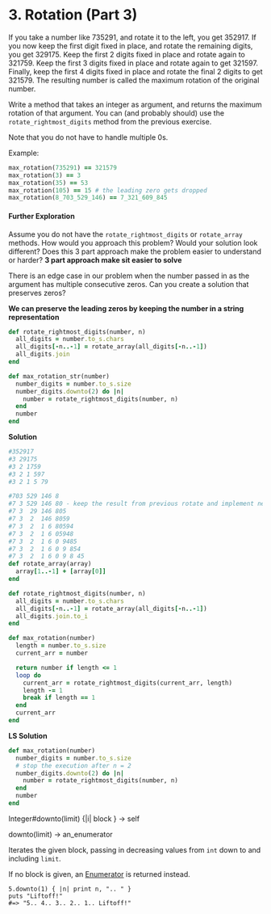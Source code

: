 # 3. Rotation (Part 3)

If you take a number like 735291, and rotate it to the left, you get 352917. If you now keep the first digit fixed in place, and rotate the remaining digits, you get 329175. Keep the first 2 digits fixed in place and rotate again to 321759. Keep the first 3 digits fixed in place and rotate again to get 321597. Finally, keep the first 4 digits fixed in place and rotate the final 2 digits to get 321579. The resulting number is called the maximum rotation of the original number.

Write a method that takes an integer as argument, and returns the maximum rotation of that argument. You can (and probably should) use the `rotate_rightmost_digits` method from the previous exercise.

Note that you do not have to handle multiple 0s.

Example:

```ruby
max_rotation(735291) == 321579
max_rotation(3) == 3
max_rotation(35) == 53
max_rotation(105) == 15 # the leading zero gets dropped
max_rotation(8_703_529_146) == 7_321_609_845
```

#### Further Exploration

Assume you do not have the `rotate_rightmost_digits` or `rotate_array` methods. How would you approach this problem? Would your solution look different? Does this 3 part approach make the problem easier to understand or harder? **3 part approach make sit easier to solve**

There is an edge case in our problem when the number passed in as the argument has multiple consecutive zeros. Can you create a solution that preserves zeros?

**We can preserve the leading zeros by keeping the number in a string representation**

```ruby
def rotate_rightmost_digits(number, n)
  all_digits = number.to_s.chars
  all_digits[-n..-1] = rotate_array(all_digits[-n..-1])
  all_digits.join
end

def max_rotation_str(number)
  number_digits = number.to_s.size
  number_digits.downto(2) do |n|
    number = rotate_rightmost_digits(number, n)
  end
  number
end
```



**Solution**

```ruby
#352917
#3 29175
#3 2 1759
#3 2 1 597
#3 2 1 5 79

#703 529 146 8
#7 3 529 146 80 - keep the result from previous rotate and implement newrotation
#7 3  29 146 805
#7 3  2  146 8059
#7 3  2  1 6 80594
#7 3  2  1 6 05948
#7 3  2  1 6 0 9485
#7 3  2  1 6 0 9 854
#7 3  2  1 6 0 9 8 45
def rotate_array(array)
  array[1..-1] + [array[0]]
end

def rotate_rightmost_digits(number, n)
  all_digits = number.to_s.chars
  all_digits[-n..-1] = rotate_array(all_digits[-n..-1])
  all_digits.join.to_i
end

def max_rotation(number)
  length = number.to_s.size
  current_arr = number

  return number if length <= 1
  loop do
    current_arr = rotate_rightmost_digits(current_arr, length)
    length -= 1
    break if length == 1
  end
  current_arr
end 
```

**LS Solution**

```ruby
def max_rotation(number)
  number_digits = number.to_s.size
  # stop the execution after n = 2
  number_digits.downto(2) do |n|
    number = rotate_rightmost_digits(number, n)
  end
  number
end
```

Integer#downto(limit) {|i| block } → self

downto(limit) → an_enumerator

Iterates the given block, passing in decreasing values from `int` down to and including `limit`.

If no block is given, an [Enumerator](https://ruby-doc.org/core-3.0.0/Enumerator.html) is returned instead.

```
5.downto(1) { |n| print n, ".. " }
puts "Liftoff!"
#=> "5.. 4.. 3.. 2.. 1.. Liftoff!"
```